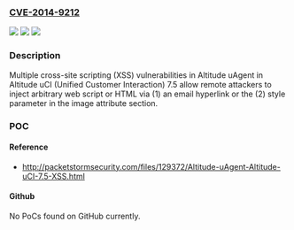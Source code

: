 ### [CVE-2014-9212](https://cve.mitre.org/cgi-bin/cvename.cgi?name=CVE-2014-9212)
![](https://img.shields.io/static/v1?label=Product&message=n%2Fa&color=blue)
![](https://img.shields.io/static/v1?label=Version&message=n%2Fa&color=blue)
![](https://img.shields.io/static/v1?label=Vulnerability&message=n%2Fa&color=brighgreen)

### Description

Multiple cross-site scripting (XSS) vulnerabilities in Altitude uAgent in Altitude uCI (Unified Customer Interaction) 7.5 allow remote attackers to inject arbitrary web script or HTML via (1) an email hyperlink or the (2) style parameter in the image attribute section.

### POC

#### Reference
- http://packetstormsecurity.com/files/129372/Altitude-uAgent-Altitude-uCI-7.5-XSS.html

#### Github
No PoCs found on GitHub currently.

